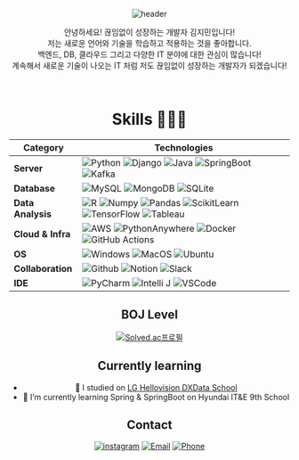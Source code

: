 <div align="center">

![header](https://capsule-render.vercel.app/api?type=waving&color=0D6EFD&height=300&section=header&text=Hi%20there👋&fontSize=90&animation=fadeIn&fontAlignY=38&desc=&descAlignY=51&descAlign=62)



안녕하세요! 끊임없이 성장하는 개발자 김지민입니다! <br/>
저는 새로운 언어와 기술을 학습하고 적용하는 것을 좋아합니다. <br/>
백엔드, DB, 클라우드 그리고 다양한 IT 분야에 대한 관심이 많습니다! <br/>
계속해서 새로운 기술이 나오는 IT 처럼 저도 끊임없이 성장하는 개발자가 되겠습니다! <br/>

<!--<h4> more about me</h4>
// <a href="https://lghellovisiondxschool.notion.site/4fea3018c3a44c7f971b31522b199737?pvs=74" target="_blank" style="border: 1px solid black; padding: 5px;">
<img src="https://img.shields.io/badge/Portfolio-ffffff?style=flat-square&amp;&logo=Notion&amp;&logoColor=black&amp;"/>
</a>
-->



<br>



# Skills 👨🏻‍💻


| Category      | Technologies |
|---------------|--------------|
| **Server**    | ![Python](https://img.shields.io/badge/Python-3776AB?style=flat-square&logo=Python&logoColor=white) ![Django](https://img.shields.io/badge/Django-092E20?style=flat-square&logo=Django&logoColor=white) ![Java](https://img.shields.io/badge/Java-007396?style=flat-square&logoColor=white) ![SpringBoot](https://img.shields.io/badge/SpringBoot-6DB33F?style=flat-square&logo=SpringBoot&logoColor=white) ![Kafka](https://img.shields.io/badge/Kafka-231F20?style=flat-square&logo=apachekafka&logoColor=white) |
| **Database**  | ![MySQL](https://img.shields.io/badge/MySQL-4479A1?style=flat-square&logo=MySQL&logoColor=white) ![MongoDB](https://img.shields.io/badge/MongoDB-47A248?style=flat-square&logo=MongoDB&logoColor=white) ![SQLite](https://img.shields.io/badge/SQLite-003B57?style=flat-square&logo=sqlite&logoColor=white) |
| **Data Analysis** | ![R](https://img.shields.io/badge/R-276DC3?style=flat-square&logo=R&logoColor=white) ![Numpy](https://img.shields.io/badge/Numpy-013243?style=flat-square&logo=Numpy&logoColor=white) ![Pandas](https://img.shields.io/badge/pandas-150458?style=flat-square&logo=pandas&logoColor=white) ![ScikitLearn](https://img.shields.io/badge/scikitlearn-F7931E?style=flat-square&logo=scikitlearn&logoColor=white) ![TensorFlow](https://img.shields.io/badge/TensorFlow-FF6F00?style=flat-square&logo=tensorflow&logoColor=white) ![Tableau](https://img.shields.io/badge/Tableau-E97627?style=flat-square&logo=tableau&logoColor=white) |
| **Cloud & Infra** | ![AWS](https://img.shields.io/badge/AWS-232F3E?style=flat-square&logo=amazonaws&logoColor=white) ![PythonAnywhere](https://img.shields.io/badge/PythonAnywhere-3776AB?style=flat-square&logo=pythonanywhere&logoColor=white) ![Docker](https://img.shields.io/badge/docker-2496ED?style=flat-square&logo=docker&logoColor=white) ![GitHub Actions](https://img.shields.io/badge/GitHub%20Actions-2088FF?style=flat-square&logo=GitHub%20Actions&logoColor=white) |
| **OS**         | ![Windows](https://img.shields.io/badge/Windows-0078D6?style=flat-square&logo=windows10&logoColor=white) ![MacOS](https://img.shields.io/badge/MacOS-000000?style=flat-square&logo=macos&logoColor=white) ![Ubuntu](https://img.shields.io/badge/Ubuntu-E95420?style=flat-square&logo=ubuntu&logoColor=white) |
| **Collaboration** | ![Github](https://img.shields.io/badge/Github-181717?style=flat-square&logo=Github&logoColor=white) ![Notion](https://img.shields.io/badge/Notion-000000?style=flat-square&logo=Notion&logoColor=white) ![Slack](https://img.shields.io/badge/Slack-4A154B?style=flat-square&logo=slack&logoColor=white) |
| **IDE**        | ![PyCharm](https://img.shields.io/badge/PyCharm-000000?style=flat-square&logo=pycharm&logoColor=white) ![Intelli J](https://img.shields.io/badge/IntelliJ_IDEA-000000?style=flat-square&logo=intellijidea&logoColor=white) ![VSCode](https://img.shields.io/badge/VSCode-007ACC?style=flat-square&logo=visual-studio-code&logoColor=white)  |








## BOJ Level

[![Solved.ac프로필](http://mazassumnida.wtf/api/generate_badge?boj=jimin713)](https://solved.ac/jimin713)

## Currently learning



- 🔭 I studied on <a href='http://lghellovisiondataschool.rapa.or.kr/ft/main.do?utm_source=boottent&utm_medium=referral'>LG Hellovision DXData School</a>
- 🌱 I’m currently learning Spring & SpringBoot on Hyundai IT&E 9th School
## Contact

[![instagram](https://img.shields.io/badge/instagram-EC036A?style=flat&logo=instagram&logoColor=white&link=https://www.instagram.com/revolt_cool)](https://www.instagram.com/g.mini_07.13/)
[![Email](https://img.shields.io/badge/jimin713@Naver.com-005FF9?style=flat&logo=Gmail&logoColor=#EA4335&link=mailto:jimin713@naver.com)](mailto:jimin713@naver.com)
[![Phone](https://img.shields.io/badge/%2B82%20010%205039%206017-yellow?style=flat&logo=phone&logoColor=white)](tel:+8201050396017)



<!--
**JMboy713/JMboy713** is a ✨ _special_ ✨ repository because its `README.md` (this file) appears on your GitHub profile.

Here are some ideas to get you started:
<img src="https://github-readme-stats.vercel.app/api?username=JMboy713&show_icons=true">

![!



- 👯 I’m looking to collaborate on ...
- 🤔 I’m looking for help with ...
- 💬 Ask me about ...

- 😄 Pronouns: ...
- ⚡ Fun fact: ...
-->
</div>
